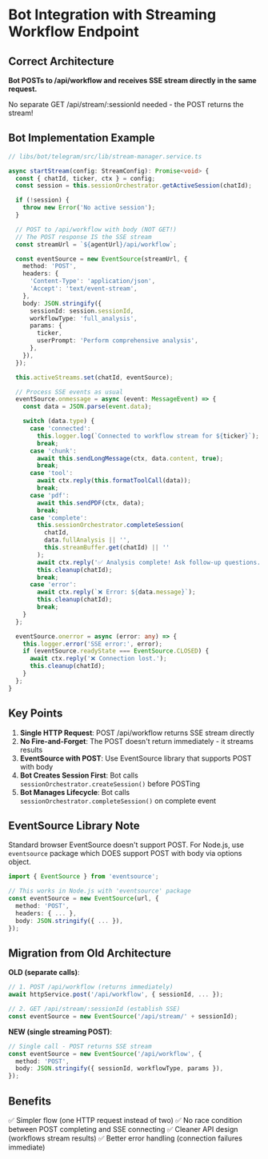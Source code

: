 # Bot Integration with Streaming Workflow Endpoint

## Correct Architecture

**Bot POSTs to /api/workflow and receives SSE stream directly in the same request.**

No separate GET /api/stream/:sessionId needed - the POST returns the stream!

## Bot Implementation Example

```typescript
// libs/bot/telegram/src/lib/stream-manager.service.ts

async startStream(config: StreamConfig): Promise<void> {
  const { chatId, ticker, ctx } = config;
  const session = this.sessionOrchestrator.getActiveSession(chatId);

  if (!session) {
    throw new Error('No active session');
  }

  // POST to /api/workflow with body (NOT GET!)
  // The POST response IS the SSE stream
  const streamUrl = `${agentUrl}/api/workflow`;

  const eventSource = new EventSource(streamUrl, {
    method: 'POST',
    headers: {
      'Content-Type': 'application/json',
      'Accept': 'text/event-stream',
    },
    body: JSON.stringify({
      sessionId: session.sessionId,
      workflowType: 'full_analysis',
      params: {
        ticker,
        userPrompt: 'Perform comprehensive analysis',
      },
    }),
  });

  this.activeStreams.set(chatId, eventSource);

  // Process SSE events as usual
  eventSource.onmessage = async (event: MessageEvent) => {
    const data = JSON.parse(event.data);

    switch (data.type) {
      case 'connected':
        this.logger.log(`Connected to workflow stream for ${ticker}`);
        break;
      case 'chunk':
        await this.sendLongMessage(ctx, data.content, true);
        break;
      case 'tool':
        await ctx.reply(this.formatToolCall(data));
        break;
      case 'pdf':
        await this.sendPDF(ctx, data);
        break;
      case 'complete':
        this.sessionOrchestrator.completeSession(
          chatId,
          data.fullAnalysis || '',
          this.streamBuffer.get(chatId) || ''
        );
        await ctx.reply('✅ Analysis complete! Ask follow-up questions.');
        this.cleanup(chatId);
        break;
      case 'error':
        await ctx.reply(`❌ Error: ${data.message}`);
        this.cleanup(chatId);
        break;
    }
  };

  eventSource.onerror = async (error: any) => {
    this.logger.error('SSE error:', error);
    if (eventSource.readyState === EventSource.CLOSED) {
      await ctx.reply('❌ Connection lost.');
      this.cleanup(chatId);
    }
  };
}
```

## Key Points

1. **Single HTTP Request**: POST /api/workflow returns SSE stream directly
2. **No Fire-and-Forget**: The POST doesn't return immediately - it streams results
3. **EventSource with POST**: Use EventSource library that supports POST with body
4. **Bot Creates Session First**: Bot calls `sessionOrchestrator.createSession()` before POSTing
5. **Bot Manages Lifecycle**: Bot calls `sessionOrchestrator.completeSession()` on complete event

## EventSource Library Note

Standard browser EventSource doesn't support POST. For Node.js, use `eventsource` package which DOES support POST with body via options object.

```typescript
import { EventSource } from 'eventsource';

// This works in Node.js with 'eventsource' package
const eventSource = new EventSource(url, {
  method: 'POST',
  headers: { ... },
  body: JSON.stringify({ ... }),
});
```

## Migration from Old Architecture

**OLD (separate calls)**:
```typescript
// 1. POST /api/workflow (returns immediately)
await httpService.post('/api/workflow', { sessionId, ... });

// 2. GET /api/stream/:sessionId (establish SSE)
const eventSource = new EventSource('/api/stream/' + sessionId);
```

**NEW (single streaming POST)**:
```typescript
// Single call - POST returns SSE stream
const eventSource = new EventSource('/api/workflow', {
  method: 'POST',
  body: JSON.stringify({ sessionId, workflowType, params }),
});
```

## Benefits

✅ Simpler flow (one HTTP request instead of two)
✅ No race condition between POST completing and SSE connecting
✅ Cleaner API design (workflows stream results)
✅ Better error handling (connection failures immediate)
